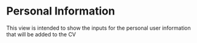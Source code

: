 # Personal Information

This view is intended to show the inputs for the personal user information that will be added to the CV